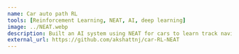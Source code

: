 ```yaml
---
name: Car auto path RL
tools: [Reinforcement Learning, NEAT, AI, deep learning]
image: ../NEAT.webp
description: Built an AI system using NEAT for cars to learn track navigation via reinforcement learning, evolving neural networks for optimal paths. Contributions- Developed a reinforcement learning framework, implemented NEAT for neural network evolution, and optimized the system for real-time car navigation on simulated tracks.
external_url: https://github.com/akshattnj/car-RL-NEAT
---
```

